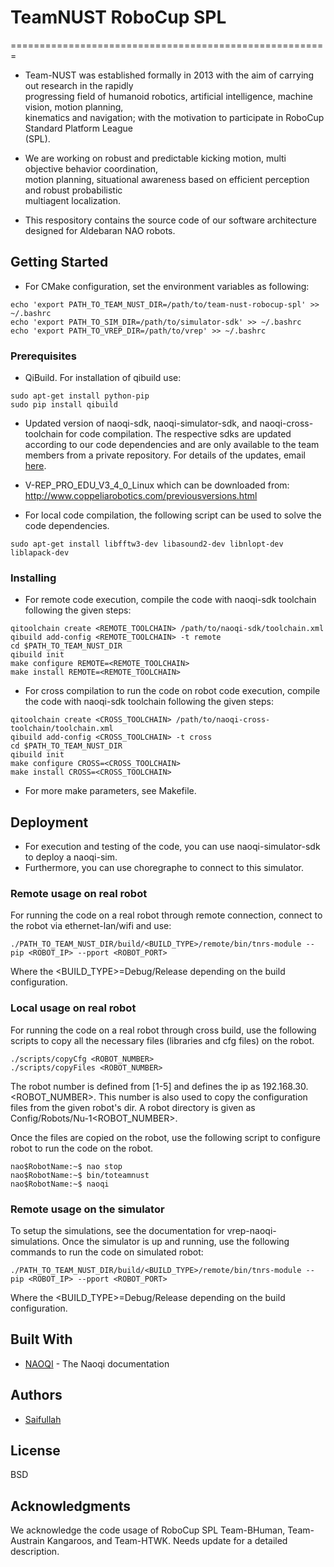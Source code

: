 # TeamNUST RoboCup SPL
=======================================================

* Team-NUST   was   established   formally   in   2013   with   the   aim   of   carrying   out   research   in   the   rapidly  
progressing   field   of   humanoid   robotics,   artificial   intelligence,   machine   vision,   motion   planning,  
kinematics   and   navigation;   with   the   motivation   to   participate   in   RoboCup   Standard   Platform   League  
(SPL).   
* We   are   working   on   robust   and   predictable   kicking   motion,   multi   objective   behavior   coordination,  
motion   planning,   situational   awareness   based   on   efficient   perception   and   robust   probabilistic  
multiagent   localization. 

* This respository contains the source code of our software architecture designed for Aldebaran NAO robots.

## Getting Started

* For CMake configuration, set the environment variables as following:
```
echo 'export PATH_TO_TEAM_NUST_DIR=/path/to/team-nust-robocup-spl' >> ~/.bashrc 
echo 'export PATH_TO_SIM_DIR=/path/to/simulator-sdk' >> ~/.bashrc 
echo 'export PATH_TO_VREP_DIR=/path/to/vrep' >> ~/.bashrc 
```

### Prerequisites

* QiBuild. For installation of qibuild use:
```
sudo apt-get install python-pip
sudo pip install qibuild
```
* Updated version of naoqi-sdk, naoqi-simulator-sdk, and naoqi-cross-toolchain for code compilation. The respective sdks are updated according to our code dependencies and are only available to the team members from a private repository. For details of the updates, email <A href="mailto:saifullah3396@gmail.com">here</A>.
* V-REP_PRO_EDU_V3_4_0_Linux which can be downloaded from: http://www.coppeliarobotics.com/previousversions.html

* For local code compilation, the following script can be used to solve the code dependencies.
```
sudo apt-get install libfftw3-dev libasound2-dev libnlopt-dev liblapack-dev
```

### Installing
* For remote code execution, compile the code with naoqi-sdk toolchain following the given steps:
```
qitoolchain create <REMOTE_TOOLCHAIN> /path/to/naoqi-sdk/toolchain.xml 
qibuild add-config <REMOTE_TOOLCHAIN> -t remote
cd $PATH_TO_TEAM_NUST_DIR
qibuild init
make configure REMOTE=<REMOTE_TOOLCHAIN>
make install REMOTE=<REMOTE_TOOLCHAIN>

```

* For cross compilation to run the code on robot code execution, compile the code with naoqi-sdk toolchain following the given steps:
```
qitoolchain create <CROSS_TOOLCHAIN> /path/to/naoqi-cross-toolchain/toolchain.xml 
qibuild add-config <CROSS_TOOLCHAIN> -t cross
cd $PATH_TO_TEAM_NUST_DIR
qibuild init
make configure CROSS=<CROSS_TOOLCHAIN>
make install CROSS=<CROSS_TOOLCHAIN>
```

* For more make parameters, see Makefile.

## Deployment

* For execution and testing of the code, you can use naoqi-simulator-sdk to deploy a naoqi-sim.
* Furthermore, you can use choregraphe to connect to this simulator.

### Remote usage on real robot

For running the code on a real robot through remote connection, 
connect to the robot via ethernet-lan/wifi and use:
```
./PATH_TO_TEAM_NUST_DIR/build/<BUILD_TYPE>/remote/bin/tnrs-module --pip <ROBOT_IP> --pport <ROBOT_PORT>
```
Where the <BUILD_TYPE>=Debug/Release depending on the build configuration.

### Local usage on real robot

For running the code on a real robot through cross build, use the 
following scripts to copy all the necessary files (libraries and cfg files)
on the robot.
```
./scripts/copyCfg <ROBOT_NUMBER>
./scripts/copyFiles <ROBOT_NUMBER>
```
The robot number is defined from [1-5] and defines the ip as 192.168.30.<ROBOT_NUMBER>.
This number is also used to copy the configuration files from the given robot's dir.
A robot directory is given as Config/Robots/Nu-1<ROBOT_NUMBER>.

Once the files are copied on the robot, use the following script to configure
robot to run the code on the robot.
```
nao$RobotName:~$ nao stop
nao$RobotName:~$ bin/toteamnust 
nao$RobotName:~$ naoqi
```

### Remote usage on the simulator
To setup the simulations, see the documentation for vrep-naoqi-simulations.
Once the simulator is up and running, use the following commands to run the code on
simulated robot:
```
./PATH_TO_TEAM_NUST_DIR/build/<BUILD_TYPE>/remote/bin/tnrs-module --pip <ROBOT_IP> --pport <ROBOT_PORT>
```
Where the <BUILD_TYPE>=Debug/Release depending on the build configuration.

## Built With
* [NAOQI](http://doc.aldebaran.com/2-1) - The Naoqi documentation

## Authors
* <A href="mailto:saifullah3396@gmail.com">Saifullah</A>

## License
BSD

## Acknowledgments
We acknowledge the code usage of RoboCup SPL Team-BHuman, Team-Austrain Kangaroos, and Team-HTWK. Needs update for a detailed description.
